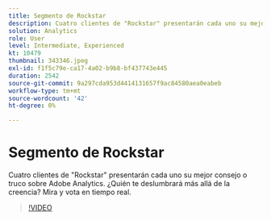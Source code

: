 ```yaml
---
title: Segmento de Rockstar
description: Cuatro clientes de "Rockstar" presentarán cada uno su mejor consejo o truco sobre Adobe Analytics.
solution: Analytics
role: User
level: Intermediate, Experienced
kt: 10479
thumbnail: 343346.jpeg
exl-id: f1f5c79e-ca17-4a02-b9b8-bf437743e445
duration: 2542
source-git-commit: 9a297cda953d4414131657f9ac84580aea0eabeb
workflow-type: tm+mt
source-wordcount: '42'
ht-degree: 0%

---
```


# Segmento de Rockstar

Cuatro clientes de &quot;Rockstar&quot; presentarán cada uno su mejor consejo o truco sobre Adobe Analytics. ¿Quién te deslumbrará más allá de la creencia? Mira y vota en tiempo real.

>[!VIDEO](https://video.tv.adobe.com/v/343346/?quality=12&learn=on)

